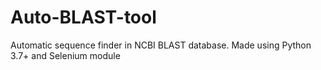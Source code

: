 # Auto-BLAST-tool
Automatic sequence finder in NCBI BLAST database. Made using Python 3.7+ and Selenium module
